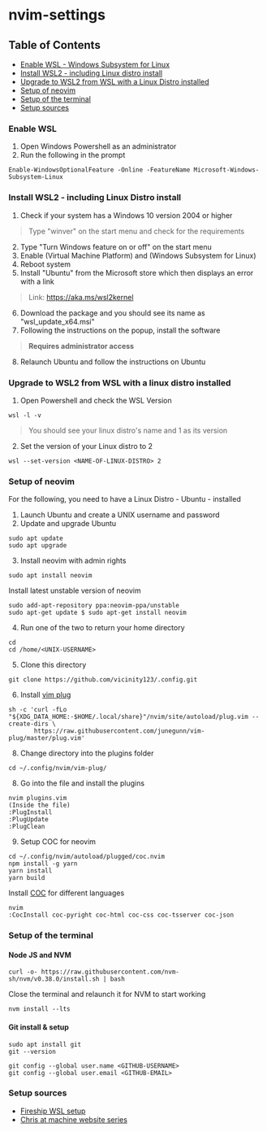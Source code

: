 # nvim-settings

## Table of Contents
* [Enable WSL - Windows Subsystem for Linux](#enable_wsl)
* [Install WSL2 - including Linux distro install](#install_wsl2)
* [Upgrade to WSL2 from WSL with a Linux Distro installed](#upgrade_wsl1_to_wsl2)
* [Setup of neovim](#nvim_setup)
* [Setup of the terminal](#terminal_setup)
* [Setup sources](#setup_sources)


### Enable WSL <a name="enable_wsl"></a>
1. Open Windows Powershell as an administrator
2. Run the following in the prompt
```
Enable-WindowsOptionalFeature -Online -FeatureName Microsoft-Windows-Subsystem-Linux
``` 

### Install WSL2 - including Linux Distro install <a name="install_wsl2"></a>
1. Check if your system has a Windows 10 version 2004 or higher
> Type "winver" on the start menu and check for the requirements
2. Type "Turn Windows feature on or off" on the start menu
3. Enable (Virtual Machine Platform) and (Windows Subsystem for Linux)
4. Reboot system
5. Install "Ubuntu" from the Microsoft store which then displays an error with a link
> Link: https://aka.ms/wsl2kernel
6. Download the package and you should see its name as "wsl_update_x64.msi"
7. Following the instructions on the popup, install the software
> **Requires administrator access**
8. Relaunch Ubuntu and follow the instructions on Ubuntu

### Upgrade to WSL2 from WSL with a linux distro installed <a name="upgrade_wsl1_to_wsl2"></a>
1. Open Powershell and check the WSL Version
```
wsl -l -v
```
> You should see your linux distro's name and 1 as its version
2. Set the version of your Linux distro to 2
```
wsl --set-version <NAME-OF-LINUX-DISTRO> 2 
```

### Setup of neovim <a name="nvim_setup"></a>
For the following, you need to have a Linux Distro - Ubuntu - installed

1. Launch Ubuntu and create a UNIX username and password
2. Update and upgrade Ubuntu
```
sudo apt update
sudo apt upgrade
```
3. Install neovim with admin rights
```
sudo apt install neovim
```
Install latest unstable version of neovim
```
sudo add-apt-repository ppa:neovim-ppa/unstable
sudo apt-get update $ sudo apt-get install neovim
```
4. Run one of the two to return your home directory
```
cd
cd /home/<UNIX-USERNAME>
```
5. Clone this directory
```
git clone https://github.com/vicinity123/.config.git
```
6. Install [vim plug](https://github.com/junegunn/vim-plug)
```
sh -c 'curl -fLo "${XDG_DATA_HOME:-$HOME/.local/share}"/nvim/site/autoload/plug.vim --create-dirs \
       https://raw.githubusercontent.com/junegunn/vim-plug/master/plug.vim'
```
8. Change directory into the plugins folder
```
cd ~/.config/nvim/vim-plug/
```
8. Go into the file and install the plugins
```
nvim plugins.vim
(Inside the file)
:PlugInstall
:PlugUpdate
:PlugClean
```
9. Setup COC for neovim
```
cd ~/.config/nvim/autoload/plugged/coc.nvim
npm install -g yarn
yarn install
yarn build
``` 
 
Install [COC](https://github.com/neoclide/coc.nvim) for different languages
```
nvim
:CocInstall coc-pyright coc-html coc-css coc-tsserver coc-json
```


### Setup of the terminal <a name="terminal_setup"></a>

#### Node JS and NVM
```
curl -o- https://raw.githubusercontent.com/nvm-sh/nvm/v0.38.0/install.sh | bash
```
Close the terminal and relaunch it for NVM to start working
```
nvm install --lts
```

#### Git install & setup
```
sudo apt install git
git --version
```
```
git config --global user.name <GITHUB-USERNAME>
git config --global user.email <GITHUB-EMAIL>
```

### Setup sources <a name="setup_sources"></a>
* [Fireship WSL setup](https://fireship.io/lessons/windows-10-for-web-dev/)
* [Chris at machine website series](https://www.chrisatmachine.com/Neovim/01-vim-plug/)
